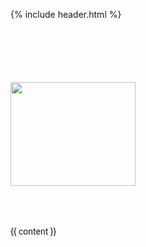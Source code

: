 {% include header.html %}

<div class="container">
  <!-- 1 -->
  <div class="row" style="margin-top:100px;">
    <!-- 2 -->
      <div class="col-sm-3" style="font-size:12px">
        <img src="http://main.slow.co/slow-white.png" width="200" height="166">
      </div>

  <div class="col-sm-8 blogpost" style="font-family: 'Roboto', sans-serif;margin-top:65px">
      <!-- 3 -->
        <article>
          {{ content }}
        <article>
      </div>
      <!-- 3 -->
    </div>
    <!-- 2 -->
  </div>
  <!-- 1 -->
</div>

  
